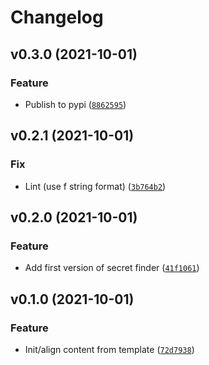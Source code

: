 # Changelog

<!--next-version-placeholder-->

## v0.3.0 (2021-10-01)
### Feature
* Publish to pypi ([`8862595`](https://github.com/adioss/secret-eureka/commit/886259513544833338211ecf2baf268951954931))

## v0.2.1 (2021-10-01)
### Fix
* Lint (use f string format) ([`3b764b2`](https://github.com/adioss/secret-eureka/commit/3b764b2fcfb33c0350c38155e23555651eb374d6))

## v0.2.0 (2021-10-01)
### Feature
* Add first version of secret finder ([`41f1061`](https://github.com/adioss/secret-eureka/commit/41f10618caaed791e0fff98708c3205442b9cd51))

## v0.1.0 (2021-10-01)
### Feature
* Init/align content from template ([`72d7938`](https://github.com/adioss/secret-eureka/commit/72d79388732a71ae2b806371c1b847c7e7fe6f1e))
